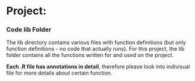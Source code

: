 # Project: 
### Code lib Folder

The lib directory contains various files with function definitions (but only function definitions - no code that actually runs).
For this project, the lib folder contains all the functions written for and used on the project.

**Each .R file has annotations in detail**, therefore please look into indivisual file for more details about certain function.
